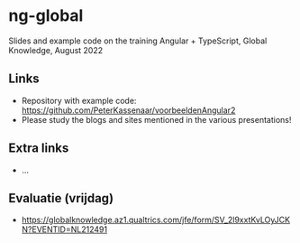 # ng-global
Slides and example code on the training Angular + TypeScript, Global Knowledge, August 2022

## Links
- Repository with example code: https://github.com/PeterKassenaar/voorbeeldenAngular2
- Please study the blogs and sites mentioned in the various presentations!

## Extra links
- ...

## Evaluatie (vrijdag)
- https://globalknowledge.az1.qualtrics.com/jfe/form/SV_2l9xxtKvLOyJCKN?EVENTID=NL212491 
